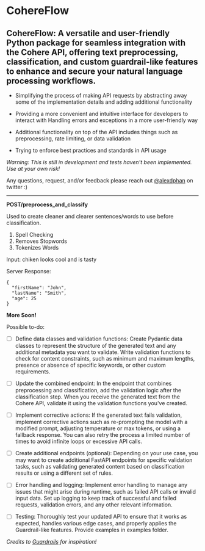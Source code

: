 # CohereFlow

## CohereFlow: A versatile and user-friendly Python package for seamless integration with the Cohere API, offering text preprocessing, classification, and custom guardrail-like features to enhance and secure your natural language processing workflows.

- Simplifying the process of making API requests by abstracting away some of the implementation details and adding additional functionality

- Providing a more convenient and intuitive interface for developers to interact with
  Handling errors and exceptions in a more user-friendly way

- Additional functionality on top of the API includes things such as preprocessing, rate limiting, or data validation

- Trying to enforce best practices and standards in API usage

_Warning: This is still in development and tests haven't been implemented. Use at your own risk!_

Any questions, request, and/or feedback please reach out [@alexdphan](https://twitter.com/alexdphan)
on twitter :)

---

**POST/preprocess_and_classify**

Used to create cleaner and clearer sentences/words to use before classification.

1. Spell Checking
2. Removes Stopwords
3. Tokenizes Words

Input: chiken looks cool and is tasty

Server Response:

```
{
  "firstName": "John",
  "lastName": "Smith",
  "age": 25
}
```

**More Soon!**

Possible to-do:

- [ ] Define data classes and validation functions: Create Pydantic data classes to represent the structure of the generated text and any additional metadata you want to validate. Write validation functions to check for content constraints, such as minimum and maximum lengths, presence or absence of specific keywords, or other custom requirements.

- [ ] Update the combined endpoint: In the endpoint that combines preprocessing and classification, add the validation logic after the classification step. When you receive the generated text from the Cohere API, validate it using the validation functions you've created.

- [ ] Implement corrective actions: If the generated text fails validation, implement corrective actions such as re-prompting the model with a modified prompt, adjusting temperature or max tokens, or using a fallback response. You can also retry the process a limited number of times to avoid infinite loops or excessive API calls.

- [ ] Create additional endpoints (optional): Depending on your use case, you may want to create additional FastAPI endpoints for specific validation tasks, such as validating generated content based on classification results or using a different set of rules.

- [ ] Error handling and logging: Implement error handling to manage any issues that might arise during runtime, such as failed API calls or invalid input data. Set up logging to keep track of successful and failed requests, validation errors, and any other relevant information.

- [ ] Testing: Thoroughly test your updated API to ensure that it works as expected, handles various edge cases, and properly applies the Guardrail-like features. Provide examples in examples folder.

*Credits to [Guardrails](https://github.com/ShreyaR/guardrails) for inspiration!*